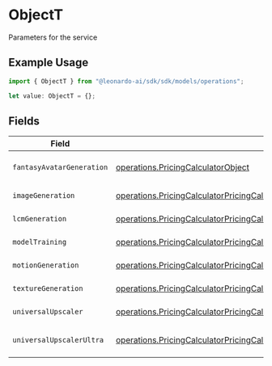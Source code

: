 # ObjectT

Parameters for the service

## Example Usage

```typescript
import { ObjectT } from "@leonardo-ai/sdk/sdk/models/operations";

let value: ObjectT = {};
```

## Fields

| Field                                                                                                                                                                                                                                       | Type                                                                                                                                                                                                                                        | Required                                                                                                                                                                                                                                    | Description                                                                                                                                                                                                                                 |
| ------------------------------------------------------------------------------------------------------------------------------------------------------------------------------------------------------------------------------------------- | ------------------------------------------------------------------------------------------------------------------------------------------------------------------------------------------------------------------------------------------- | ------------------------------------------------------------------------------------------------------------------------------------------------------------------------------------------------------------------------------------------- | ------------------------------------------------------------------------------------------------------------------------------------------------------------------------------------------------------------------------------------------- |
| `fantasyAvatarGeneration`                                                                                                                                                                                                                   | [operations.PricingCalculatorObject](../../../sdk/models/operations/pricingcalculatorobject.md)                                                                                                                                             | :heavy_minus_sign:                                                                                                                                                                                                                          | Parameters for FANTASY_AVATAR_GENERATION service                                                                                                                                                                                            |
| `imageGeneration`                                                                                                                                                                                                                           | [operations.PricingCalculatorPricingCalculatorObject](../../../sdk/models/operations/pricingcalculatorpricingcalculatorobject.md)                                                                                                           | :heavy_minus_sign:                                                                                                                                                                                                                          | Parameters for IMAGE_GENERATION service                                                                                                                                                                                                     |
| `lcmGeneration`                                                                                                                                                                                                                             | [operations.PricingCalculatorPricingCalculatorRequestObject](../../../sdk/models/operations/pricingcalculatorpricingcalculatorrequestobject.md)                                                                                             | :heavy_minus_sign:                                                                                                                                                                                                                          | Parameters for LCM_GENERATION service                                                                                                                                                                                                       |
| `modelTraining`                                                                                                                                                                                                                             | [operations.PricingCalculatorPricingCalculatorRequestRequestBodyObject](../../../sdk/models/operations/pricingcalculatorpricingcalculatorrequestrequestbodyobject.md)                                                                       | :heavy_minus_sign:                                                                                                                                                                                                                          | Parameters for MODEL_TRAINING service                                                                                                                                                                                                       |
| `motionGeneration`                                                                                                                                                                                                                          | [operations.PricingCalculatorPricingCalculatorRequestRequestBodyServiceParamsObject](../../../sdk/models/operations/pricingcalculatorpricingcalculatorrequestrequestbodyserviceparamsobject.md)                                             | :heavy_minus_sign:                                                                                                                                                                                                                          | Parameters for MOTION_GENERATION service                                                                                                                                                                                                    |
| `textureGeneration`                                                                                                                                                                                                                         | [operations.PricingCalculatorPricingCalculatorRequestRequestBodyServiceParamsTEXTUREGENERATIONObject](../../../sdk/models/operations/pricingcalculatorpricingcalculatorrequestrequestbodyserviceparamstexturegenerationobject.md)           | :heavy_minus_sign:                                                                                                                                                                                                                          | Parameters for TEXTURE_GENERATION service                                                                                                                                                                                                   |
| `universalUpscaler`                                                                                                                                                                                                                         | [operations.PricingCalculatorPricingCalculatorRequestRequestBodyServiceParamsUNIVERSALUPSCALERObject](../../../sdk/models/operations/pricingcalculatorpricingcalculatorrequestrequestbodyserviceparamsuniversalupscalerobject.md)           | :heavy_minus_sign:                                                                                                                                                                                                                          | Parameters for UNIVERSAL_UPSCALER service                                                                                                                                                                                                   |
| `universalUpscalerUltra`                                                                                                                                                                                                                    | [operations.PricingCalculatorPricingCalculatorRequestRequestBodyServiceParamsUNIVERSALUPSCALERULTRAObject](../../../sdk/models/operations/pricingcalculatorpricingcalculatorrequestrequestbodyserviceparamsuniversalupscalerultraobject.md) | :heavy_minus_sign:                                                                                                                                                                                                                          | Parameters for UNIVERSAL_UPSCALER_ULTRA service                                                                                                                                                                                             |